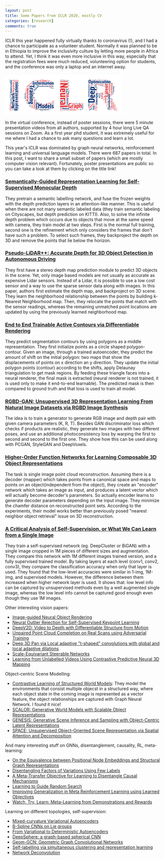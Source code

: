 ```yaml
---
layout: post
title: Some Papers from ICLR 2020, mostly CV
categories: [research]
comments: true
---
```


ICLR this year happened fully virtually thanks to coronavirus (!), and I had a chance to participate as a volunteer student. Normally it was planned to be in Ethiopia to improve the inclusivity culture by letting more people in Africa to attend. Yet, I think it was even more inclusive in this way, especially that the registration fees were much reduced, volunteering option for students, and the conference was only a laptop and an internet away. 

<img src="/images/iclr.png">

In the virtual conference, instead of poster sessions, there were 5 minute presentation videos from all authors, supported by 4 hour long Live QA sessions on Zoom. As a first year phd student, it was extremely useful for me where I had a chance to ask many questions and learn a lot. 

This year's ICLR was dominated by graph neural networks, reinforcement learning and universal language models. There were 687 papers in total. In this post, I want to share a small subset of papers (which are mostly computer vision relevant). Fortunately, poster presentations are public so you can take a look at them by clicking on the title link!

### [Semantically-Guided Representation Learning for Self-Supervised Monocular Depth](https://iclr.cc/virtual/poster_ByxT7TNFvH.html)

They pretrain a semantic labelling network, and fuse the frozen weights with the depth prediction layers in an attention-like manner. This is useful when there are not many semantic labeled data (they train semantic labeling on Cityscapes, but depth prediction on KITTI). 
Also, to solve the infinite depth problem which occurs due to objects that move at the same speed with camera, they train model at two steps. First is the normal full training, second one is the refinement which only considers the frames that don't have such a problem. To select such frames, they backproject the depth on 3D and remove the points that lie below the horizon.

### [Pseudo-LiDAR++: Accurate Depth for 3D Object Detection in Autonomous Driving](https://iclr.cc/virtual/poster_BJedHRVtPB.html)

They first have a stereo depth map prediction module to predict 3D objects in the scene. Yet, only image based models are not usually as accurate as expensive Lidar sensors. Instead of a Lidar, it is possible to use a low cost sensor and a way to use the sparse sensor data along with images. In this paper, authors first estimate the depth map, and backproject on 3D scene. They learn the neighborhood relationship between the points by building k-Nearest Neighborhood map. Then, they relocate the points that match with the sensor readings, whereas the remaining unmatched point locations are updated by using the previously learned neighborhood map.

### [End to End Trainable Active Contours via Differentiable Rendering](https://iclr.cc/virtual/poster_rkxawlHKDr.html) 

They predict segmentation contours by using polygons as a middle representation. They first initialize points as a circle shaped polygon-contour. Given an image, through a trained autoencoder, they predict the amount of shift on the initial polygon: two maps that show the displacements of points on x direction an y direction. They update the initial polygon points (contour) according to the shifts, apply Delaunay triangulation to get mask regions. By feeding these triangle faces into a neural renderer, the final mask is extracted (neural renderer is not trained, it is used only to make it end-to-end learnable). The predicted mask is then compared to ground truth and that loss is used to train all model. 

### [RGBD-GAN: Unsupervised 3D Representation Learning From Natural Image Datasets via RGBD Image Synthesis](https://iclr.cc/virtual/poster_HyxjNyrtPr.html) 

The idea is to train a generator to generate RGB image and depth pair with given camera parameters (K, R, T). Besides GAN discriminator loss which checks if products are realistic, they generate two images with two different poses, and use an additional photoconsistency loss by warping the first to second and second to the first one. They show how this can be used along with PCGAN, StyleGAN and DeepVoxels.

### [Higher-Order Function Networks for Learning Composable 3D Object Representations](https://iclr.cc/virtual/poster_HJgfDREKDB.html) 

The task is single image point cloud reconstruction. Assuming there is a decoder (mapper) which takes points from a canonical space and maps to points on an object(independent from the object), they create an "encoder" network which takes an image as input, and produces a latent vector which will actually become decoder's parameters. So actually encoder learns to generate decoder parameters depending on the input image. They minimize the chamfer distance on reconstructed point sets. According to the experiments, their model works better than previously posed "nearest neighbor object retrieval" issue on 3D reconstruction.    

### [A Critical Analysis of Self-Supervision, or What We Can Learn from a Single Image](https://iclr.cc/virtual/poster_B1esx6EYvr.html)

They train a self-supervised network (eg. DeepCluster or BiGAN) with a single image cropped in 1M pieces of different sizes and augmentation. They compare this network with 1M different images trained version, and a fully supervised trained model. By taking layers at each level (conv1, conv2, conv3), they compare the classification accuracy when only that layer is used. They found that the low-level accuracies were similar in 1-img, 1M-img, and supervised models. However, the difference between them increased when higher network layer is used. It shows that: low level info can be captured by unsupervised methods even by a well augmented single image, whereas the low level info cannot be captured good enough even though they use 1M images. 


Other interesting vision papers:

* [Image-guided Neural Object Rendering](https://iclr.cc/virtual/poster_Hyg9anEFPS.html)
* [Neural Outlier Rejection for Self-Supervised Keypoint Learning](https://iclr.cc/virtual/poster_Skx82ySYPH.html)
* [DeepV2D: Video to Depth with Differentiable Structure from Motion](https://iclr.cc/virtual/poster_HJeO7RNKPr.html)
* [Unpaired Point Cloud Completion on Real Scans using Adversarial Training](https://iclr.cc/virtual/poster_HkgrZ0EYwB.html)
* [Deep 3D Pan via Local adaptive "t-shaped" convolutions with global and local adaptive dilations](https://iclr.cc/virtual/poster_B1gF56VYPH.html)
* [Scale-Equivariant Steerable Networks](https://iclr.cc/virtual/poster_HJgpugrKPS.html)
* [Learning from Unlabelled Videos Using Contrastive Predictive Neural 3D Mapping](https://iclr.cc/virtual/poster_BJxt60VtPr.html)


Object-centric Scene Modelling:

* [Contrastive Learning of Structured World Models](https://iclr.cc/virtual/poster_H1gax6VtDB.html): They model the environments that consist multiple objecst in a structured way, where each object state in the coming image is represented as a vector feature, the object relationships are captured with Graph Neural Network. I found it nice! 
* [SCALOR: Generative World Models with Scalable Object Representations](https://iclr.cc/virtual/poster_SJxrKgStDH.html)
* [GENESIS: Generative Scene Inference and Sampling with Object-Centric Latent Representations](https://iclr.cc/virtual/poster_BkxfaTVFwH.html)
* [SPACE: Unsupervised Object-Oriented Scene Representation via Spatial Attention and Decomposition](https://iclr.cc/virtual/poster_rkl03ySYDH.html)


And many interesting stuff on GNNs, disentanglement, causality, RL, meta-learning:

* [On the Equivalence between Positional Node Embeddings and Structural Graph Representations](https://iclr.cc/virtual/poster_SJxzFySKwH.html)
* [Disentangling Factors of Variations Using Few Labels](https://iclr.cc/virtual/poster_SygagpEKwB.html)
* [A Meta-Transfer Objective for Learning to Disentangle Causal Mechanisms](https://iclr.cc/virtual/poster_ryxWIgBFPS.html)
* [Learning to Guide Random Search](https://iclr.cc/virtual/poster_B1gHokBKwS.html)
* [Improving Generalization in Meta Reinforcement Learning using Learned Objectives](https://iclr.cc/virtual/poster_S1evHerYPr.html)
* [Watch, Try, Learn: Meta-Learning from Demonstrations and Rewards](https://iclr.cc/virtual/poster_SJg5J6NtDr.html)

Learning on different topologies, self-supervision:

* [Mixed-curvature Variational Autoencoders](https://iclr.cc/virtual/poster_S1g6xeSKDS.html)
* [B-Spline CNNs on Lie groups](https://iclr.cc/virtual/poster_H1gBhkBFDH.html)
* [From Variational to Deterministic Autoencoders](https://iclr.cc/virtual/poster_S1g7tpEYDS.html)
* [DeepSphere: a graph-based spherical CNN](https://iclr.cc/virtual/poster_B1e3OlStPB.html)
* [Geom-GCN: Geometric Graph Convolutional Networks](https://iclr.cc/virtual/poster_S1e2agrFvS.html)
* [Self-labelling via simultaneous clustering and representation learning](https://iclr.cc/virtual/poster_Hyx-jyBFPr.html)
* [Network Deconvolution](https://iclr.cc/virtual/poster_rkeu30EtvS.html)




